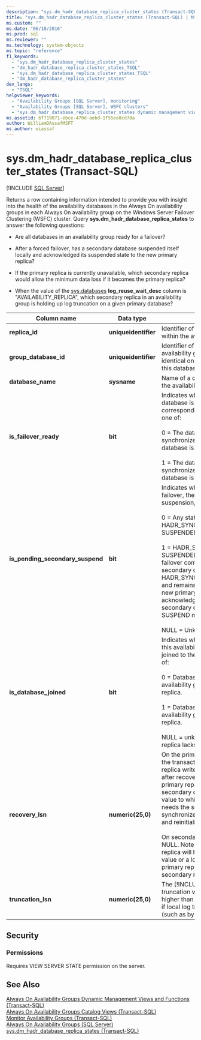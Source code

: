 ```yaml
---
description: "sys.dm_hadr_database_replica_cluster_states (Transact-SQL)"
title: "sys.dm_hadr_database_replica_cluster_states (Transact-SQL) | Microsoft Docs"
ms.custom: ""
ms.date: "06/10/2016"
ms.prod: sql
ms.reviewer: ""
ms.technology: system-objects
ms.topic: "reference"
f1_keywords: 
  - "sys.dm_hadr_database_replica_cluster_states"
  - "dm_hadr_database_replica_cluster_states_TSQL"
  - "sys.dm_hadr_database_replica_cluster_states_TSQL"
  - "dm_hadr_database_replica_cluster_states"
dev_langs: 
  - "TSQL"
helpviewer_keywords: 
  - "Availability Groups [SQL Server], monitoring"
  - "Availability Groups [SQL Server], WSFC clusters"
  - "sys.dm_hadr_database_replica_cluster_states dynamic management view"
ms.assetid: 6f719071-ebce-470d-aebd-1f55ee8cd70a
author: WilliamDAssafMSFT
ms.author: wiassaf
---
```

# sys.dm_hadr_database_replica_cluster_states (Transact-SQL)
[!INCLUDE [SQL Server](../../includes/applies-to-version/sqlserver.md)]

  Returns a row containing information intended to provide you with insight into the health of the availability databases in the Always On availability groups in each Always On availability group on the Windows Server Failover Clustering (WSFC) cluster. Query **sys.dm_hadr_database_replica_states** to answer the following questions:  
  
-   Are all databases in an availability group ready for a failover?  
  
-   After a forced failover, has a secondary database suspended itself locally and acknowledged its suspended state to the new primary replica?  
  
-   If the primary replica is currently unavailable, which secondary replica would allow the minimum data loss if it becomes the primary replica?  
  
-   When the value of the [sys.databases](~/relational-databases/system-catalog-views/sys-databases-transact-sql.md)   **log_reuse_wait_desc** column is "AVAILABILITY_REPLICA", which secondary replica in an availability group is holding up log truncation on a given primary database?  
   
|Column name|Data type|Description|  
|-----------------|---------------|-----------------|  
|**replica_id**|**uniqueidentifier**|Identifier of the availability replica within the availability group.|  
|**group_database_id**|**uniqueidentifier**|Identifier of the database within the availability group. This identifier is identical on every replica to which this database is joined.|  
|**database_name**|**sysname**|Name of a database that belongs to the availability group.|  
|**is_failover_ready**|**bit**|Indicates whether the secondary database is synchronized with the corresponding primary database. one of:<br /><br /> 0 = The database is not marked as synchronized in the cluster. The database is not ready for a failover.<br /><br /> 1 = The database is marked as synchronized in the cluster. The database is ready for a failover.|  
|**is_pending_secondary_suspend**|**bit**|Indicates whether, after a forced failover, the database is pending suspension, one of:<br /><br /> 0 = Any states except for HADR_SYNCHRONIZED_ SUSPENDED.<br /><br /> 1 = HADR_SYNCHRONIZED_ SUSPENDED. When a forced failover completes, each of the secondary databases is set to HADR_SYNCHONIZED_SUSPENDED and remains in this state until the new primary replica receives an acknowledgement from that secondary database to the SUSPEND message.<br /><br /> NULL = Unknown (no quorum)|  
|**is_database_joined**|**bit**|Indicates whether the database on this availability replica has been joined to the availability group, one of:<br /><br /> 0 = Database is not joined to the availability group on this availability replica.<br /><br /> 1 = Database is joined to the availability group on this availability replica.<br /><br /> NULL = unknown (The availability replica lacks quorum.)|  
|**recovery_lsn**|**numeric(25,0)**|On the primary replica, the end of the transaction log before the replica writes any new log records after recovery or failover. On the primary replica, the row for a given secondary database will have the value to which the primary replica needs the secondary replica to synchronize to (that is, to revert to and reinitialize to).<br /><br /> On secondary replicas this value is NULL. Note that each secondary replica will have either the MAX value or a lower value that the primary replica has told the secondary replica to go back to.|  
|**truncation_lsn**|**numeric(25,0)**|The [!INCLUDE[ssHADR](../../includes/sshadr-md.md)] log truncation value, which may be higher than the local truncation LSN if local log truncation is blocked (such as by a backup operation).|  
  
## Security  
  
### Permissions  
 Requires VIEW SERVER STATE permission on the server.  
  
## See Also  
 [Always On Availability Groups Dynamic Management Views and Functions &#40;Transact-SQL&#41;](../../relational-databases/system-dynamic-management-views/always-on-availability-groups-dynamic-management-views-functions.md)   
 [Always On Availability Groups Catalog Views &#40;Transact-SQL&#41;](../../relational-databases/system-catalog-views/always-on-availability-groups-catalog-views-transact-sql.md)   
 [Monitor Availability Groups &#40;Transact-SQL&#41;](../../database-engine/availability-groups/windows/monitor-availability-groups-transact-sql.md)   
 [Always On Availability Groups &#40;SQL Server&#41;](../../database-engine/availability-groups/windows/always-on-availability-groups-sql-server.md)   
 [sys.dm_hadr_database_replica_states &#40;Transact-SQL&#41;](../../relational-databases/system-dynamic-management-views/sys-dm-hadr-database-replica-states-transact-sql.md)  
  
  

